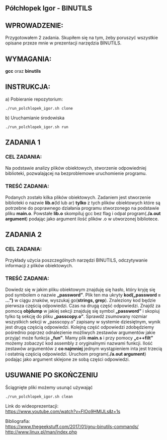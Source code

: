 ## Półchłopek Igor - BINUTILS

## WPROWADZENIE:
Przygotowałem 2 zadania. Skupiłem się na tym, żeby poruszyć wszystkie opisane przeze mnie w prezentacji narzędzia BINUTILS. 

## WYMAGANIA:
**gcc** oraz **binutils**

## INSTRUKCJA:

a) Pobieranie repozytorium: 

```
./run_polchlopek_igor.sh clone
```

b) Uruchamianie środowiska

```
./run_polchlopek_igor.sh run
```

## ZADANIA 1 
### CEL ZADANIA:
Na podstawie analizy plików obiektowych, stworzenie odpowiedniej biblioteki, pozwalającej na bezproblemowe uruchomienie programu.

### TREŚĆ ZADANIA:
Podanych zostało kilka plików obiektowych. Zadaniem jest stworzenie biblioteki o nazwie **lib.o**(ld lub ar) **tylko** z tych plików obiektowych które są potrzebne do poprawnego działania programu stworzonego na podstawie pliku **main.o**. Powstałe **lib.o** skompiluj gcc bez flag i odpal program(**./a.out argument**) podając jako argument ilość plików .o w utworzonej bibliotece.  

## ZADANIA 2 
### CEL ZADANIA:
Przykłady użycia poszczególnych narzędzi BINUTILS, odczytywanie informacji z plików obiektowych.

### TREŚĆ ZADANIA:
Dowiedz się w jakim pliku obiektowym znajduję się hasło, który kryję się pod symbolem o nazwie **„password”**. Plik ten ma ukryty **kod(„password = ...”)** w ciągu znaków, wyszukaj go(**strings, grep**). Znaleziony kod będzie pierwsza częścią odpowiedzi. Czas na drugą część odpowiedzi. Znajdź za pomocą **objdump** w jakiej sekcji znajduję się symbol **„password”** i skopiuj tylko tą sekcję do pliku **„passcopy.o”**.  Sprawdź zsumowany rozmiar wszystkich sekcji w „passcopy.o” zapisany w systemie dziesiętnym, wynik jest drugą częścią odpowiedzi. Kolejną część odpowiedzi zdobędziemy pośrednio poprzez odnalezienie możliwych zestawów argumentów jakie przyjąć może funkcja **„fun”**. Mamy plik **main.s** i przy pomocy **„c++filt”** możemy zobaczyć kod assembly z oryginalnymi nazwami funkcji. Ilość zestawów argumentów z **co najmniej** jednym wystąpieniem inta jest trzecią i ostatnią częścią odpowiedzi. Uruchom program(**./a.out argument**) podając jako argument sklejone ze sobą części odpowiedzi. 

## USUWANIE PO SKOŃCZENIU
Ściągnięte pliki możemy usunąć używająć
```
./run_polchlopek_igor.sh clean
```

Link do wideoprezentacji:  
https://www.youtube.com/watch?v=FIOo9HMlJLs&t=1s

Bibliografia:  
https://www.thegeekstuff.com/2017/01/gnu-binutils-commands/                                                                   
http://www.linux.pl/man/index.php
